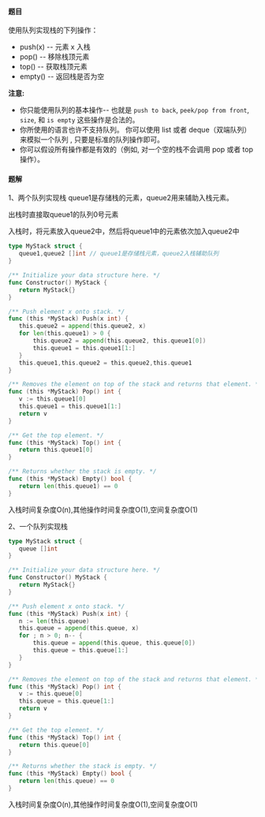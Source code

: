 #### 题目
<p>使用队列实现栈的下列操作：</p>

<ul>
	<li>push(x) -- 元素 x 入栈</li>
	<li>pop() -- 移除栈顶元素</li>
	<li>top() -- 获取栈顶元素</li>
	<li>empty() -- 返回栈是否为空</li>
</ul>

<p><strong>注意:</strong></p>

<ul>
	<li>你只能使用队列的基本操作-- 也就是&nbsp;<code>push to back</code>, <code>peek/pop from front</code>, <code>size</code>, 和&nbsp;<code>is empty</code>&nbsp;这些操作是合法的。</li>
	<li>你所使用的语言也许不支持队列。&nbsp;你可以使用 list 或者 deque（双端队列）来模拟一个队列&nbsp;, 只要是标准的队列操作即可。</li>
	<li>你可以假设所有操作都是有效的（例如, 对一个空的栈不会调用 pop 或者 top 操作）。</li>
</ul>


 #### 题解
 1、两个队列实现栈
 queue1是存储栈的元素，queue2用来辅助入栈元素。
 
 出栈时直接取queue1的队列0号元素
 
 入栈时，将元素放入queue2中，然后将queue1中的元素依次加入queue2中
 
 ```go
type MyStack struct {
	queue1,queue2 []int // queue1是存储栈元素，queue2入栈辅助队列
}

/** Initialize your data structure here. */
func Constructor() MyStack {
	return MyStack{}
}

/** Push element x onto stack. */
func (this *MyStack) Push(x int) {
	this.queue2 = append(this.queue2, x)
	for len(this.queue1) > 0 {
		this.queue2 = append(this.queue2, this.queue1[0])
		this.queue1 = this.queue1[1:]
	}
	this.queue1,this.queue2 = this.queue2,this.queue1
}

/** Removes the element on top of the stack and returns that element. */
func (this *MyStack) Pop() int {
	v := this.queue1[0]
	this.queue1 = this.queue1[1:]
	return v
}

/** Get the top element. */
func (this *MyStack) Top() int {
	return this.queue1[0]
}

/** Returns whether the stack is empty. */
func (this *MyStack) Empty() bool {
	return len(this.queue1) == 0
}
```
 入栈时间复杂度O(n),其他操作时间复杂度O(1),空间复杂度O(1)

 2、一个队列实现栈
 ```go
type MyStack struct {
	queue []int
}

/** Initialize your data structure here. */
func Constructor() MyStack {
	return MyStack{}
}

/** Push element x onto stack. */
func (this *MyStack) Push(x int) {
	n := len(this.queue)
	this.queue = append(this.queue, x)
	for ; n > 0; n-- {
		this.queue = append(this.queue, this.queue[0])
		this.queue = this.queue[1:]
	}
}

/** Removes the element on top of the stack and returns that element. */
func (this *MyStack) Pop() int {
	v := this.queue[0]
	this.queue = this.queue[1:]
	return v
}

/** Get the top element. */
func (this *MyStack) Top() int {
	return this.queue[0]
}

/** Returns whether the stack is empty. */
func (this *MyStack) Empty() bool {
	return len(this.queue) == 0
}
```
 入栈时间复杂度O(n),其他操作时间复杂度O(1),空间复杂度O(1)